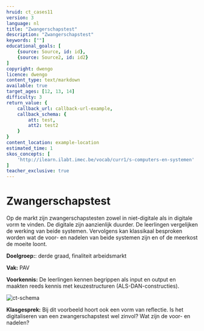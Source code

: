 ```yaml
---
hruid: ct_cases11
version: 3
language: nl
title: "Zwangerschapstest"
description: "Zwangerschapstest"
keywords: [""]
educational_goals: [
    {source: Source, id: id}, 
    {source: Source2, id: id2}
]
copyright: dwengo
licence: dwengo
content_type: text/markdown
available: true
target_ages: [12, 13, 14]
difficulty: 3
return_value: {
    callback_url: callback-url-example,
    callback_schema: {
        att: test,
        att2: test2
    }
}
content_location: example-location
estimated_time: 1
skos_concepts: [
    'http://ilearn.ilabt.imec.be/vocab/curr1/s-computers-en-systemen'
]
teacher_exclusive: true
---
```

# Zwangerschapstest

Op de markt zijn zwangerschapstesten zowel in niet-digitale als in digitale vorm te vinden. De digitale zijn aanzienlijk duurder. De leerlingen vergelijken de werking van beide systemen. Vervolgens kan klassikaal besproken worden wat de voor- en nadelen van beide systemen zijn en of de meerkost de moeite loont. 


**Doelgroep:**: derde graad, finaliteit arbeidsmarkt

**Vak:** PAV

**Voorkennis:** De leerlingen kennen begrippen als input en output en maakten reeds kennis met keuzestructuren (ALS-DAN-constructies).

![ct-schema](@learning-object/m_ct_cases11/nl/3)

**Klasgesprek:** Bij dit voorbeeld hoort ook een vorm van reflectie. Is het digitaliseren van een zwangerschapstest wel zinvol? Wat zijn de voor- en nadelen?
